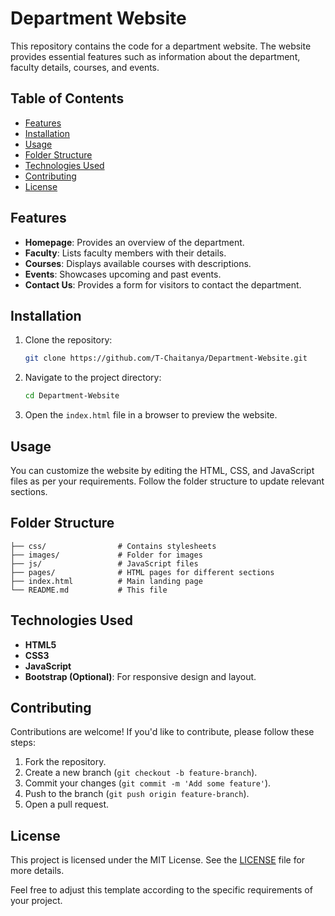 # Department Website

This repository contains the code for a department website. The website provides essential features such as information about the department, faculty details, courses, and events.

## Table of Contents

- [Features](#features)
- [Installation](#installation)
- [Usage](#usage)
- [Folder Structure](#folder-structure)
- [Technologies Used](#technologies-used)
- [Contributing](#contributing)
- [License](#license)

## Features

- **Homepage**: Provides an overview of the department.
- **Faculty**: Lists faculty members with their details.
- **Courses**: Displays available courses with descriptions.
- **Events**: Showcases upcoming and past events.
- **Contact Us**: Provides a form for visitors to contact the department.

## Installation

1. Clone the repository:

    ```bash
    git clone https://github.com/T-Chaitanya/Department-Website.git
    ```

2. Navigate to the project directory:

    ```bash
    cd Department-Website
    ```

3. Open the `index.html` file in a browser to preview the website.

## Usage

You can customize the website by editing the HTML, CSS, and JavaScript files as per your requirements. Follow the folder structure to update relevant sections.

## Folder Structure

```plaintext
├── css/                # Contains stylesheets
├── images/             # Folder for images
├── js/                 # JavaScript files
├── pages/              # HTML pages for different sections
├── index.html          # Main landing page
└── README.md           # This file
```

## Technologies Used

- **HTML5**
- **CSS3**
- **JavaScript**
- **Bootstrap (Optional)**: For responsive design and layout.
  
## Contributing

Contributions are welcome! If you'd like to contribute, please follow these steps:

1. Fork the repository.
2. Create a new branch (`git checkout -b feature-branch`).
3. Commit your changes (`git commit -m 'Add some feature'`).
4. Push to the branch (`git push origin feature-branch`).
5. Open a pull request.

## License

This project is licensed under the MIT License. See the [LICENSE](LICENSE) file for more details.

Feel free to adjust this template according to the specific requirements of your project.
